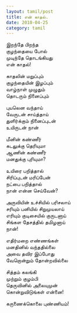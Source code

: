 ```yaml
---
layout: tamil/post
title: என் காதல்.
date: 2010-04-25
category: tamil
---
```


இறந்தே பிறந்த <br/>
குழந்தையை போல் <br/>
முடிந்தே தொடங்கியது <br/>
என் காதல்!

காதலின் மறுப்பும் <br/>
குழந்தையின் இழப்பும் <br/>
வாழ்நாள் முழுதும் <br/>
தொடரும் நினைப்பும்

புயலென வந்தாய் <br/>
வேருடன் சாய்த்தாய் <br/>
துளிர்க்கும் நினைப்புடன் <br/>
உயிருடன் நான்

மீனின் கண்ணீர் <br/>
கடலுக்கு தெரியுமா <br/>
ஆணின் கண்ணீர் <br/>
மனதுக்கு புரியுமா?

உயிரை பறித்தால் <br/>
சிரிப்புடன் மரிப்பேன் <br/>
நட்பை பறித்தால் <br/>
நான் என்ன செய்வேன்?

அருவியின் உச்சியில் பரிசலாய் <br/>
சரியும் பனியில் சிறுமுயலாய் <br/>
எரியும் குடிசையில் குருடனாய் <br/>
சிங்கள தேசத்தில் தமிழனாய் <br/>
நான்!

எதிர்மறை எண்ணங்கள் <br/>
மனதினில் வந்ததில்லை <br/>
அவை தவிர இப்போது <br/>
வேறொன்றும் தோன்றவில்லை

சித்தம் கலங்கி <br/>
முற்றும் குழம்பி <br/>
தெருவினில் அலையுமுன் <br/>
கொன்றுவிடுங்கள் என்னை!

கருணைக்கொலை புண்ணியம்!
